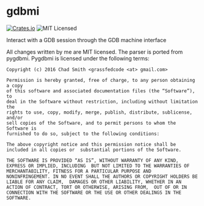 # gdbmi

[![Crates.io](https://img.shields.io/crates/v/gdbmi)](https://crates.io/crates/gdbmi)
![MIT Licensed](https://img.shields.io/crates/l/gdbmi)

Interact with a GDB session through the GDB machine interface

All changes written by me are MIT licensed. The parser is ported from pygdbmi. Pygdbmi is licensed under the following terms:

    Copyright (c) 2016 Chad Smith <grassfedcode <at> gmail.com>
 
    Permission is hereby granted, free of charge, to any person obtaining a copy
    of this software and associated documentation files (the “Software”), to
    deal in the Software without restriction, including without limitation the
    rights to use, copy, modify, merge, publish, distribute, sublicense, and/or
    sell copies of the Software, and to permit persons to whom the Software is
    furnished to do so, subject to the following conditions:
 
    The above copyright notice and this permission notice shall be included in all copies or  substantial portions of the Software.
 
    THE SOFTWARE IS PROVIDED “AS IS”, WITHOUT WARRANTY OF ANY KIND, EXPRESS OR IMPLIED, INCLUDING  BUT NOT LIMITED TO THE WARRANTIES OF MERCHANTABILITY, FITNESS FOR A PARTICULAR PURPOSE AND  NONINFRINGEMENT. IN NO EVENT SHALL THE AUTHORS OR COPYRIGHT HOLDERS BE LIABLE FOR ANY CLAIM,  DAMAGES OR OTHER LIABILITY, WHETHER IN AN ACTION OF CONTRACT, TORT OR OTHERWISE, ARISING FROM,  OUT OF OR IN CONNECTION WITH THE SOFTWARE OR THE USE OR OTHER DEALINGS IN THE SOFTWARE.
